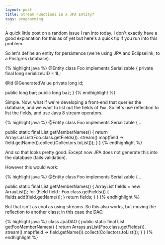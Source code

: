 ```yaml
---
layout: post
title: Stream Functions in a JPA Entity?
tags: programming
---
```


A quick little post on a random issue I ran into today.  I don't exactly have a good explanation for this as of yet but here's a quick tip if you run into this problem.

So let's define an entity for persistence (we're using JPA and Eclipselink, to a Postgres database).

{% highlight java %}
@Entity
class Foo implements Serializable {
  private final long serializeUID = 1L;

  @Id @GeneratedValue
  private long id;

  public long bar;
  public long baz;
}
{% endhighlight %}

Simple. Now, what if we're developing a front-end that queries the database, and we want to list out the fields of `Foo`.  So let's use reflection to list the fields, and use Java 8 stream operators.

{% highlight java %}
@Entity
class Foo implements Serializable {
  ...

  public static final List<String> getMemberNames() {
    return Arrays.asList(Foo.class.getFields()).
      stream().map(field -> field.getName()).collect(Collectors.toList());
  }
}
{% endhighlight %}

And so that looks pretty good.  Except now JPA does not generate this into the database (fails validation).

However this would work:

{% highlight java %}
@Entity
class Foo implements Serializable {
  ...

  public static final List<String> getMemberNames() {
    ArrayList<String> fields = new ArrayList<String>();
    for (Field field : Foo.class.getFields()) {
      fields.add(field.getName());
    }
    return fields;
  }
}
{% endhighlight %}

But that isn't as cool as using streams.  So this also works, but moving the reflection to another class; in this case the DAO.

{% highlight java %}
class JpaDAO {
  public static final List<String> getFooMemberNames() {
    return Arrays.asList(Foo.class.getFields()).
      stream().map(field -> field.getName()).collect(Collectors.toList());
  }
}
{% endhighlight %}
